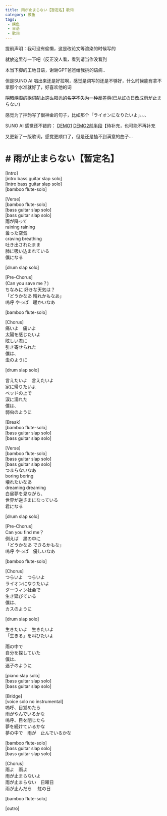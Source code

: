 ```yaml
---
title: 雨が止まらない【暂定名】歌词
category: 摸鱼
tags: 
 - 摸鱼
 - 日语
 - 歌词
---
```

提前声明：我可没有偷懒，这是改论文等渲染的时候写的

就放这里存一下吧（反正没人看，看到请当作没看到

本当下脚的工地日语，谢谢GPT爸爸给我挑的语病..

但是SUNO AI 唱出来还是好拉啊，感觉是词写的还是不够好，什么时候能有拿不拿那个水准就好了，好喜欢他的词

~~阴暗潮湿的歌词配上这么阳光的名字不失为一种反差萌~~(已从虹の日改成雨が止まらない)

感觉为了押韵写了很神金的句子，比如那个「ライオンになりたいよ」、、、

SUNO AI 感觉还不错的： [DEMO1](https://suno.com/song/c7ce1f31-6a8a-43b9-a92a-548b7ce3f77c) [DEMO2前半段](https://suno.com/song/5b039d57-50c6-45e8-a613-5cbf2124b723)【待补充，也可能不再补充

又更新了一版歌词，感觉更顺口了，但是还是抽不到满意的曲子...

# # 雨が止まらない【暂定名】



[Intro]  
[intro bass guitar slap solo]  
[intro bass guitar slap solo]  
[bamboo flute-solo]  
  
[Verse]  
[bamboo flute-solo]  
[bass guitar slap solo]  
[bass guitar slap solo]  
雨が降って  
raining raining  
曇った空気  
craving breathing  
吐き出されたまま  
肺に吸い込まれている　  
僕になる  
  
[drum slap solo]  
  
[Pre-Chorus]  
(Can you save me？)  
ちなみに 好きな天気は？  
「どうかなあ 晴れかもなあ」  
嗚呼 やっぱ　暖かいなあ  
  
[bamboo flute-solo]  
  
[Chorus]  
痛いよ　痛いよ  
太陽を感じたいよ  
眩しい君に  
引き寄せられた  
僕は、  
虫のように  
  
[drum slap solo]  
  
言えたいよ　言えたいよ  
家に帰りたいよ  
ベッドの上で  
涙に濡れた  
僕は、  
弱虫のように  
  
[Break]  
[bamboo flute-solo]  
[bass guitar slap solo]  
[bass guitar slap solo]  
  
[Verse]  
[bamboo flute-solo]  
[bass guitar slap solo]  
[bass guitar slap solo]  
つまらないなあ  
boring boring  
壊れたいなあ  
dreaming dreaming  
白昼夢を見ながら、  
世界が逆さまになっている  
君になる  
  
[drum slap solo]  
  
[Pre-Chorus]  
Can you find me？  
例えば　黒の中に  
「どうかなあ できるかもな」  
嗚呼 やっぱ　優しいなあ  
  
[bamboo flute-solo]  
  
[Chorus]  
つらいよ　つらいよ  
ライオンになりたいよ  
ダーウィン社会で  
生き延びている  
僕は、  
カスのように  
  
[drum slap solo]  
  
生きたいよ　生きたいよ  
「生きる」を叫びたいよ  
  
雨の中で  
自分を探していた  
僕は、  
迷子のように  
  
[piano slap solo]  
[bass guitar slap solo]  
[bass guitar slap solo]  
  
[Bridge]  
[voice solo no instrumental]  
嗚呼、目覚めたら  
雨がやんでいるかな  
嗚呼、目を閉じたら  
夢を続けているかな  
夢の中で　雨が　止んでいるかな  
  
[bamboo flute-solo]  
[bass guitar slap solo]  
[bass guitar slap solo]  
  
[Chorus]  
雨よ　雨よ  
雨が止まらないよ  
雨が止まらない　日曜日  
雨が止んだら 　虹の日  
  
[bamboo flute-solo]  
  
[outro]  
